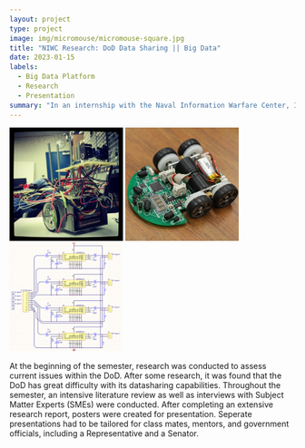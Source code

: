 ```yaml
---
layout: project
type: project
image: img/micromouse/micromouse-square.jpg
title: "NIWC Research: DoD Data Sharing || Big Data"
date: 2023-01-15
labels:
  - Big Data Platform
  - Research
  - Presentation
summary: "In an internship with the Naval Information Warfare Center, I conducted a semester of research on the status and future of data sharing across the DoD."
---
```


<div class="text-center p-4">
  <img width="200px" src="../img/micromouse/micromouse-robot.png" class="img-thumbnail" >
  <img width="200px" src="../img/micromouse/micromouse-robot-2.jpg" class="img-thumbnail" >
  <img width="200px" src="../img/micromouse/micromouse-circuit.png" class="img-thumbnail" >
</div>

At the beginning of the semester, research was conducted to assess current issues within the DoD. After some research, it was found that the DoD has great difficulty with its datasharing capabilities. Throughout the semester, an intensive literature review as well as interviews with Subject Matter Experts (SMEs) were conducted. After completing an extensive research report, posters were created for presentation. Seperate presentations had to be tailored for class mates, mentors, and government officials, including a Representative and a Senator. 
